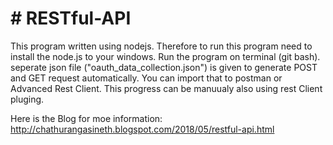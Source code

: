 # # RESTful-API
This program written using nodejs.
Therefore to run this program need to install the node.js to your windows.
Run the program on terminal (git bash).
seperate json file ("oauth_data_collection.json") is given to generate POST and GET request automatically. You can import that
to postman or Advanced Rest Client.
This progress can be manuualy also using rest Client pluging.

Here is the Blog for moe information: http://chathurangasineth.blogspot.com/2018/05/restful-api.html
